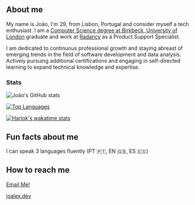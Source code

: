## About me
My name is João, I'm 29, from Lisbon, Portugal and consider myself a tech enthusiast. I am a [Computer Science degree at Birkbeck, University of London](https://www.bbk.ac.uk/courses/undergraduate/computing) graduate and work at [Radancy](https://www.radancy.com) as a Product Support Specialist.

I am dedicated to continuous professional growth and staying abreast of emerging trends in the field of software development and data analysis. Actively pursuing additional certifications and engaging in self-directed learning to expand technical knowledge and expertise.

### Stats
![João's GitHub stats](https://github-readme-stats-sigma-five.vercel.app/api?username=j-000&show_icons=true&theme=transparent&include_all_commits=true&count_private=true)

[![Top Languages](https://github-readme-stats-sigma-five.vercel.app/api/top-langs/?username=j-000&include_all_commits=true&count_private=true)](https://github.com/j-000/github-readme-stats)

[![Harlok's wakatime stats](https://github-readme-stats.vercel.app/api/wakatime?username=j000)](https://github.com/j-000/github-readme-stats)



## Fun facts about me 
I can speak 3 languages fluently (PT 🇵🇹, EN 🇬🇧, ES 🇪🇸)

## How to reach me
[Email Me!](mailto:joao00alex@gmail.com)

[joalex.dev](https://joalex.dev)
